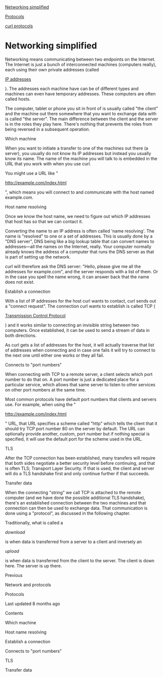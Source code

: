 <a href="network.html" class="navButton-94f2579c--pageItemWithChildrenNested-2c5d8183--navButtonClickable-161b88ca--navButtonOpened-6a88552e">

<span class="text-4505230f--UIH300-2063425d--textContentFamily-49a318e1--navButtonLabel-14a4968f">Networking simplified</span>

</a>

<a href="protocols.html" class="navButton-94f2579c--pageItemWithChildrenNested-2c5d8183--navButtonClickable-161b88ca">

<span class="text-4505230f--UIH300-2063425d--textContentFamily-49a318e1--navButtonLabel-14a4968f">Protocols</span>

</a>

<a href="curl.html" class="navButton-94f2579c--pageItemWithChildrenNested-2c5d8183--navButtonClickable-161b88ca">

<span class="text-4505230f--UIH300-2063425d--textContentFamily-49a318e1--navButtonLabel-14a4968f">curl protocols</span>

</a>

# <span class="text-4505230f--DisplayH900-bfb998fa--textContentFamily-49a318e1">Networking simplified</span>

<span class="text-4505230f--UIH300-2063425d--textUIFamily-5ebd8e40--text-8ee2c8b2">

</span>

<span class="text-4505230f--UIH300-2063425d--textUIFamily-5ebd8e40--text-8ee2c8b2">

</span>

<span class="text-4505230f--TextH400-3033861f--textContentFamily-49a318e1">

<span data-key="8bc69d1033dc4c19a06a23a2e7dc2414">

<span data-offset-key="8bc69d1033dc4c19a06a23a2e7dc2414:0">Networking means communicating between two endpoints on the Internet. The Internet is just a bunch of interconnected machines (computers really), each using their own private addresses (called </span>

</span>

<a href="https://en.wikipedia.org/wiki/IP_address" class="link-a079aa82--primary-53a25e66--link-faf6c434">

<span data-key="9fcb73eed4f74b6280886b2f57da20dc">

<span data-offset-key="9fcb73eed4f74b6280886b2f57da20dc:0">IP addresses</span>

</span>

</a>

<span data-key="114a107381e44561bdb79b4ebec7b0b7">

<span data-offset-key="114a107381e44561bdb79b4ebec7b0b7:0">). The addresses each machine have can be of different types and machines can even have temporary addresses. These computers are often called hosts.</span>

</span>

</span>

<span class="text-4505230f--TextH400-3033861f--textContentFamily-49a318e1">

<span data-key="d0e8914399c04e4b99e1d8e15a4d1c18">

<span data-offset-key="d0e8914399c04e4b99e1d8e15a4d1c18:0">The computer, tablet or phone you sit in front of is usually called "the client" and the machine out there somewhere that you want to exchange data with is called "the server". The main difference between the client and the server is in the roles they play here. There's nothing that prevents the roles from being reversed in a subsequent operation.</span>

</span>

</span>

<span class="text-4505230f--HeadingH700-04e1a2a3--textContentFamily-49a318e1">

<span data-key="e8561fdd6b6b4ed4ab47e2840ad2d8aa">

<span data-offset-key="e8561fdd6b6b4ed4ab47e2840ad2d8aa:0">Which machine</span>

</span>

</span>

<span class="text-4505230f--TextH400-3033861f--textContentFamily-49a318e1">

<span data-key="9909a8feb3cb4cfda5c9b32e9c5dcb1b">

<span data-offset-key="9909a8feb3cb4cfda5c9b32e9c5dcb1b:0">When you want to initiate a transfer to one of the machines out there (a server), you usually do not know its IP addresses but instead you usually know its name. The name of the machine you will talk to is embedded in the URL that you work with when you use curl.</span>

</span>

</span>

<span class="text-4505230f--TextH400-3033861f--textContentFamily-49a318e1">

<span data-key="0f229248431d4d3792746f626595fe64">

<span data-offset-key="0f229248431d4d3792746f626595fe64:0">You might use a URL like "</span>

</span>

<a href="http://example.com/index.html" class="link-a079aa82--primary-53a25e66--link-faf6c434">

<span data-key="980cdce7674645aa8d615c549c59a6a4">

<span data-offset-key="980cdce7674645aa8d615c549c59a6a4:0">http://example.com/index.html</span>

</span>

</a>

<span data-key="5362cd3fb2bb49cc92e603bd70518d67">

<span data-offset-key="5362cd3fb2bb49cc92e603bd70518d67:0">", which means you will connect to and communicate with the host named example.com.</span>

</span>

</span>

<span class="text-4505230f--HeadingH700-04e1a2a3--textContentFamily-49a318e1">

<span data-key="d76641294f1c422ab4fe5c9a42193487">

<span data-offset-key="d76641294f1c422ab4fe5c9a42193487:0">Host name resolving</span>

</span>

</span>

<span class="text-4505230f--TextH400-3033861f--textContentFamily-49a318e1">

<span data-key="1cb804b8fb8f49caad629208e7f43d1e">

<span data-offset-key="1cb804b8fb8f49caad629208e7f43d1e:0">Once we know the host name, we need to figure out which IP addresses that host has so that we can contact it.</span>

</span>

</span>

<span class="text-4505230f--TextH400-3033861f--textContentFamily-49a318e1">

<span data-key="cf2844494adc477f8204645cfb2609f1">

<span data-offset-key="cf2844494adc477f8204645cfb2609f1:0">Converting the name to an IP address is often called 'name resolving'. The name is "resolved" to one or a set of addresses. This is usually done by a "DNS server", DNS being like a big lookup table that can convert names to addresses—all the names on the Internet, really. Your computer normally already knows the address of a computer that runs the DNS server as that is part of setting up the network.</span>

</span>

</span>

<span class="text-4505230f--TextH400-3033861f--textContentFamily-49a318e1">

<span data-key="003c82fe1c96416e9efea1531dbf53ee">

<span data-offset-key="003c82fe1c96416e9efea1531dbf53ee:0">curl will therefore ask the DNS server: "Hello, please give me all the addresses for example.com", and the server responds with a list of them. Or in the case you spell the name wrong, it can answer back that the name does not exist.</span>

</span>

</span>

<span class="text-4505230f--HeadingH700-04e1a2a3--textContentFamily-49a318e1">

<span data-key="3e2f1695dfb34008a13cc991d8a49c31">

<span data-offset-key="3e2f1695dfb34008a13cc991d8a49c31:0">Establish a connection</span>

</span>

</span>

<span class="text-4505230f--TextH400-3033861f--textContentFamily-49a318e1">

<span data-key="1fc918de7b3b4b7fbc6f95bc9ab5981a">

<span data-offset-key="1fc918de7b3b4b7fbc6f95bc9ab5981a:0">With a list of IP addresses for the host curl wants to contact, curl sends out a "connect request". The connection curl wants to establish is called TCP (</span>

</span>

<a href="https://en.wikipedia.org/wiki/Transmission_Control_Protocol" class="link-a079aa82--primary-53a25e66--link-faf6c434">

<span data-key="dbe11bb1b01844339ce92ca48aa460ea">

<span data-offset-key="dbe11bb1b01844339ce92ca48aa460ea:0">Transmission Control Protocol</span>

</span>

</a>

<span data-key="1d02ff9ddbf74ba19049e10e918df612">

<span data-offset-key="1d02ff9ddbf74ba19049e10e918df612:0">) and it works similar to connecting an invisible string between two computers. Once established, it can be used to send a stream of data in both directions.</span>

</span>

</span>

<span class="text-4505230f--TextH400-3033861f--textContentFamily-49a318e1">

<span data-key="fdccb29af1764cd4a60dd60e5d10eb4f">

<span data-offset-key="fdccb29af1764cd4a60dd60e5d10eb4f:0">As curl gets a list of addresses for the host, it will actually traverse that list of addresses when connecting and in case one fails it will try to connect to the next one until either one works or they all fail.</span>

</span>

</span>

<span class="text-4505230f--HeadingH700-04e1a2a3--textContentFamily-49a318e1">

<span data-key="c4ab226bd1564890a2f696d096008aea">

<span data-offset-key="c4ab226bd1564890a2f696d096008aea:0">Connects to "port numbers"</span>

</span>

</span>

<span class="text-4505230f--TextH400-3033861f--textContentFamily-49a318e1">

<span data-key="eebacf8867f84d95a5b93227c8a34981">

<span data-offset-key="eebacf8867f84d95a5b93227c8a34981:0">When connecting with TCP to a remote server, a client selects which port number to do that on. A port number is just a dedicated place for a particular service, which allows that same server to listen to other services on other port numbers at the same time.</span>

</span>

</span>

<span class="text-4505230f--TextH400-3033861f--textContentFamily-49a318e1">

<span data-key="8cedb4c5ab1b4d99a071ab840c53879f">

<span data-offset-key="8cedb4c5ab1b4d99a071ab840c53879f:0">Most common protocols have default port numbers that clients and servers use. For example, when using the "</span>

</span>

<a href="http://example.com/index.html" class="link-a079aa82--primary-53a25e66--link-faf6c434">

<span data-key="537d07fd2364433ab8ebf1d9a2df1a78">

<span data-offset-key="537d07fd2364433ab8ebf1d9a2df1a78:0">http://example.com/index.html</span>

</span>

</a>

<span data-key="0c6e9e6663a54d7bb6d1d26b44d9a3e6">

<span data-offset-key="0c6e9e6663a54d7bb6d1d26b44d9a3e6:0">" URL, that URL specifies a scheme called "http" which tells the client that it should try TCP port number 80 on the server by default. The URL can optionally provide another, custom, port number but if nothing special is specified, it will use the default port for the scheme used in the URL.</span>

</span>

</span>

<span class="text-4505230f--HeadingH700-04e1a2a3--textContentFamily-49a318e1">

<span data-key="0ea7fc6f85af4b3eb795568eb2ebe64d">

<span data-offset-key="0ea7fc6f85af4b3eb795568eb2ebe64d:0">TLS</span>

</span>

</span>

<span class="text-4505230f--TextH400-3033861f--textContentFamily-49a318e1">

<span data-key="78a2cef492b24944a0356ff2412a5527">

<span data-offset-key="78a2cef492b24944a0356ff2412a5527:0">After the TCP connection has been established, many transfers will require that both sides negotiate a better security level before continuing, and that is often TLS; Transport Layer Security. If that is used, the client and server will do a TLS handshake first and only continue further if that succeeds.</span>

</span>

</span>

<span class="text-4505230f--HeadingH700-04e1a2a3--textContentFamily-49a318e1">

<span data-key="e637239fe7ad4c13aebf3cac032d2d14">

<span data-offset-key="e637239fe7ad4c13aebf3cac032d2d14:0">Transfer data</span>

</span>

</span>

<span class="text-4505230f--TextH400-3033861f--textContentFamily-49a318e1">

<span data-key="d861a11846c64a9ea4834f30b8539322">

<span data-offset-key="d861a11846c64a9ea4834f30b8539322:0">When the connecting "string" we call TCP is attached to the remote computer (and we have done the possible additional TLS handshake), there's an established connection between the two machines and that connection can then be used to exchange data. That communication is done using a "protocol", as discussed in the following chapter.</span>

</span>

</span>

<span class="text-4505230f--TextH400-3033861f--textContentFamily-49a318e1">

<span data-key="40ccb49832d04a928319bf5f7735ee52">

<span data-offset-key="40ccb49832d04a928319bf5f7735ee52:0">Traditionally, what is called a </span>

<span data-offset-key="40ccb49832d04a928319bf5f7735ee52:1">_download_</span>

<span data-offset-key="40ccb49832d04a928319bf5f7735ee52:2"> is when data is transferred from a server to a client and inversely an </span>

<span data-offset-key="40ccb49832d04a928319bf5f7735ee52:3">_upload_</span>

<span data-offset-key="40ccb49832d04a928319bf5f7735ee52:4"> is when data is transferred from the client to the server. The client is down here. The server is up there.</span>

</span>

</span>

<a href="../protocols.html" class="reset-3c756112--card-6570f064--whiteCard-fff091a4--cardPrevious-56a5e674">

</a>

<span class="text-4505230f--TextH200-a3425406--textContentFamily-49a318e1">Previous</span>

<span class="text-4505230f--UIH400-4e41e82a--textContentFamily-49a318e1">Network and protocols</span>

<a href="protocols.html" class="reset-3c756112--card-6570f064--whiteCard-fff091a4--cardNext-19241c42">

</a>

<span class="text-4505230f--UIH400-4e41e82a--textContentFamily-49a318e1">Protocols</span>

<span class="text-4505230f--TextH200-a3425406--textContentFamily-49a318e1">Last updated 8 months ago</span>

<span class="text-4505230f--InfoH100-1e92e1d1--textContentFamily-49a318e1">Contents</span>

<a href="network.html#which-machine" class="reset-3c756112--menuItem-aa02f6ec--menuItemLight-757d5235--menuItemInline-173bdf97--pageTocItem-f4427024">

</a>

<span class="text-4505230f--UIH300-2063425d--textContentFamily-49a318e1">

<span class="text-4505230f--UIH200-50ead35f--textContentFamily-49a318e1">Which machine</span>

</span>

<a href="network.html#host-name-resolving" class="reset-3c756112--menuItem-aa02f6ec--menuItemLight-757d5235--menuItemInline-173bdf97--pageTocItem-f4427024">

</a>

<span class="text-4505230f--UIH300-2063425d--textContentFamily-49a318e1">

<span class="text-4505230f--UIH200-50ead35f--textContentFamily-49a318e1">Host name resolving</span>

</span>

<a href="network.html#establish-a-connection" class="reset-3c756112--menuItem-aa02f6ec--menuItemLight-757d5235--menuItemInline-173bdf97--pageTocItem-f4427024">

</a>

<span class="text-4505230f--UIH300-2063425d--textContentFamily-49a318e1">

<span class="text-4505230f--UIH200-50ead35f--textContentFamily-49a318e1">Establish a connection</span>

</span>

<a href="network.html#connects-to-port-numbers" class="reset-3c756112--menuItem-aa02f6ec--menuItemLight-757d5235--menuItemInline-173bdf97--pageTocItem-f4427024">

</a>

<span class="text-4505230f--UIH300-2063425d--textContentFamily-49a318e1">

<span class="text-4505230f--UIH200-50ead35f--textContentFamily-49a318e1">Connects to "port numbers"</span>

</span>

<a href="network.html#tls" class="reset-3c756112--menuItem-aa02f6ec--menuItemLight-757d5235--menuItemInline-173bdf97--pageTocItem-f4427024">

</a>

<span class="text-4505230f--UIH300-2063425d--textContentFamily-49a318e1">

<span class="text-4505230f--UIH200-50ead35f--textContentFamily-49a318e1">TLS</span>

</span>

<a href="network.html#transfer-data" class="reset-3c756112--menuItem-aa02f6ec--menuItemLight-757d5235--menuItemInline-173bdf97--pageTocItem-f4427024">

</a>

<span class="text-4505230f--UIH300-2063425d--textContentFamily-49a318e1">

<span class="text-4505230f--UIH200-50ead35f--textContentFamily-49a318e1">Transfer data</span>

</span>
